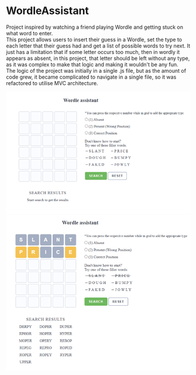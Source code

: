 # WordleAssistant

Project inspired by watching a friend playing Wordle and getting stuck on what word to enter.<br>
This project allows users to insert their guess in a Wordle, set the type to each letter that their guess had and get a list of possible words to try next. 
It just has a limitation that if some letter occurs too much, then in wordly it appears as absent, 
in this project, that letter should be left without any type, 
as it was complex to make that logic and making it wouldn't be any fun.<br>
The logic of the project was initially in a single .js file, but as the amount of code grew, it became complicated to navigate in a single file, so it was refactored to utilise MVC architecture.

![Screenshot from a launced project](https://github.com/Sefanovskis-Artjoms/wordle-assistant/blob/main/readme-imgs/1.png)
![Screenshot from a launced project](https://github.com/Sefanovskis-Artjoms/wordle-assistant/blob/main/readme-imgs/2.png)
